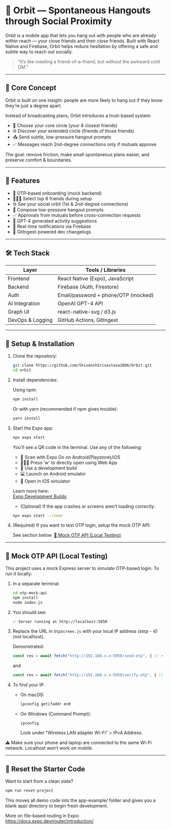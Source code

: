 # 🌌 Orbit — Spontaneous Hangouts through Social Proximity

Orbit is a mobile app that lets you hang out with people who are already within reach — your close friends and their close friends. Built with React Native and Firebase, Orbit helps reduce hesitation by offering a safe and subtle way to reach out socially.

> “It’s like meeting a friend-of-a-friend, but without the awkward cold DM.”

---

## 🧠 Core Concept

Orbit is built on one insight: people are more likely to hang out if they know they’re just a degree apart.

Instead of broadcasting plans, Orbit introduces a trust-based system:

- 👥 Choose your core circle (your 8 closest friends)
- 🌐 Discover your extended circle (friends of those friends)
- 📤 Send subtle, low-pressure hangout prompts
- ✅ Messages reach 2nd-degree connections only if mutuals approve

The goal: remove friction, make small spontaneous plans easier, and preserve comfort & boundaries.

---

## 📱 Features

- 🔐 OTP-based onboarding (mock backend)
- 🧑‍🤝‍🧑 Select top 8 friends during setup
- 🌐 See your social orbit (1st & 2nd-degree connections)
- 💬 Compose low-pressure hangout prompts
- ✅ Approvals from mutuals before cross-connection requests
- 🤖 GPT-4 generated activity suggestions
- 🔔 Real-time notifications via Firebase
- 📝 GitIngest-powered dev changelogs

---

## 🛠️ Tech Stack

| Layer             | Tools / Libraries                          |
|------------------|---------------------------------------------|
| Frontend         | React Native (Expo), JavaScript             |
| Backend          | Firebase (Auth, Firestore)                  |
| Auth             | Email/password + phone/OTP (mocked)         |
| AI Integration   | OpenAI GPT-4 API                            |
| Graph UI         | react-native-svg / d3.js                    |
| DevOps & Logging | GitHub Actions, GitIngest                   |

---

## 🧪 Setup & Installation

1. Clone the repository:

   ```bash
   git clone https://github.com/ShivanshSrivastava2006/Orbit.git
   cd orbit
   ```

2. Install dependencies:

   Using npm:

   ```bash
   npm install
   ```

   Or with yarn (recommended if npm gives trouble):

   ```bash
   yarn install
   ```

3. Start the Expo app:

   ```bash
   npx expo start
   ```

   You’ll see a QR code in the terminal. Use any of the following:

   - 📱 Scan with Expo Go on Android(Playstore)/iOS
   - 👨🏻‍💻 Press 'w' to directly open using Web App
   - 🧪 Use a development build
   - 💻 Launch on Android emulator
   - 🍏 Open in iOS simulator

   Learn more here:  
   [Expo Development Builds](https://docs.expo.dev/develop/development-builds/introduction/)

   - (Optional) If the app crashes or screens aren’t loading correctly:
   
   ```bash
   npx expo start --clear
   ```
   
5. (Required) If you want to test OTP login, setup the mock OTP API:

   See section below: [🔌 Mock OTP API (Local Testing)](#-mock-otp-api-local-testing)

---

## 🔌 Mock OTP API (Local Testing)

This project uses a mock Express server to simulate OTP-based login. To run it locally:

1. In a separate terminal:

   ```bash
   cd otp-mock-api
   npm install
   node index.js
   ```

2. You should see:

   ```
   ✅ Server running at http://localhost:5050
   ```

3. Replace the URL in `OtpScreen.js` with your local IP address _(step - 4)_ (not localhost).

   Demonstrated:

   ```js
   const res = await fetch("http://192.168.x.x:5050/send-otp", { // ⬅️ edit YOUR IP ADDRESS HERE
   ```
   and
   ```js
   const res = await fetch("http://192.168.x.x:5050/verify-otp", { // ⬅️ edit YOUR IP ADDRESS HERE
   ```

4. To find your IP: 

   - On macOS:
     ```bash
     ipconfig getifaddr en0
     ```
   - On Windows (Command Prompt):
     ```cmd
     ipconfig
     ```
     Look under "Wireless LAN adapter Wi-Fi" > IPv4 Address.

⚠️ Make sure your phone and laptop are connected to the same Wi-Fi network. Localhost won’t work on mobile.

---

## 🧼 Reset the Starter Code

Want to start from a clean slate?

```bash
npm run reset-project
```

This moves all demo code into the app-example/ folder and gives you a blank app/ directory to begin fresh development.

More on file-based routing in Expo:  
https://docs.expo.dev/router/introduction/
